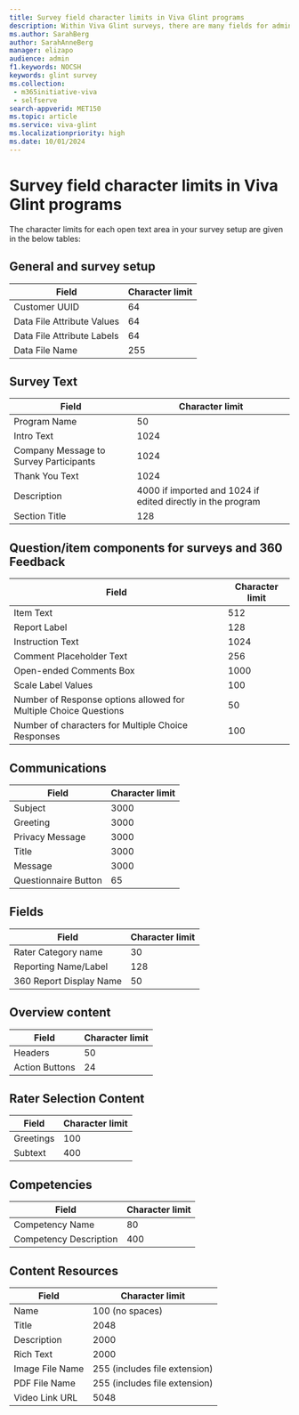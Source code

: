 ```yaml
---
title: Survey field character limits in Viva Glint programs
description: Within Viva Glint surveys, there are many fields for admins to set up and customize for their organization and employees.
ms.author: SarahBerg
author: SarahAnneBerg
manager: elizapo
audience: admin
f1.keywords: NOCSH
keywords: glint survey
ms.collection: 
 - m365initiative-viva
 - selfserve
search-appverid: MET150
ms.topic: article
ms.service: viva-glint
ms.localizationpriority: high
ms.date: 10/01/2024
---
```


# Survey field character limits in Viva Glint programs

The character limits for each open text area in your survey setup are given in the below tables:

## General and survey setup

| Field | Character limit |
| --- | --- |
| Customer UUID | 64 |
| Data File Attribute Values | 64 |
| Data File Attribute Labels | 64 |
| Data File Name | 255 |

## Survey Text

| Field | Character limit |
| --- | --- |
| Program Name | 50 |
| Intro Text | 1024 |
| Company Message to Survey Participants | 1024 |
| Thank You Text | 1024 |
| Description | 4000 if imported and 1024 if edited directly in the program |
| Section Title | 128 |

## Question/item components for surveys and 360 Feedback

| Field | Character limit |
| --- | --- |
| Item Text | 512 |
| Report Label | 128 |
| Instruction Text | 1024 |
| Comment Placeholder Text | 256 |
| Open-ended Comments Box | 1000 |
| Scale Label Values | 100 |
| Number of Response options allowed for Multiple Choice Questions | 50 |
| Number of characters for Multiple Choice Responses | 100 |

## Communications

| Field | Character limit |
| --- | --- |
| Subject | 3000 |
| Greeting | 3000 |
| Privacy Message | 3000 |
| Title | 3000 |
| Message | 3000 |
| Questionnaire Button | 65 |

## Fields

| Field | Character limit |
| --- | --- |
| Rater Category name | 30 |
| Reporting Name/Label | 128 |
| 360 Report Display Name | 50 |

## Overview content

| Field | Character limit |
| --- | --- |
| Headers | 50 |
| Action Buttons | 24 |

## Rater Selection Content

| Field | Character limit |
| --- | --- |
| Greetings | 100 |
| Subtext | 400 |

## Competencies

| Field | Character limit |
| --- | --- |
| Competency Name | 80 |
| Competency Description | 400 |

## Content Resources

| Field | Character limit |
| --- | --- |
| Name | 100 (no spaces) |
| Title | 2048 |
| Description | 2000 |
| Rich Text | 2000 |
| Image File Name | 255 (includes file extension) |
| PDF File Name | 255 (includes file extension) |
| Video Link URL | 5048 |
